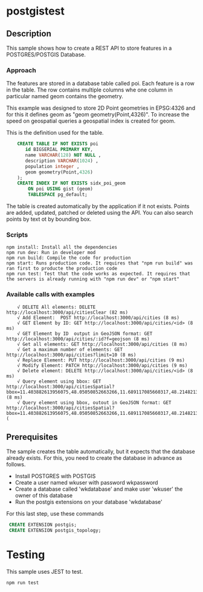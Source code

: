 # postgistest

## Description
This sample shows how to create a REST API to store features in a POSTGRES/POSTGIS Database.


### Approach
The features are stored in a database table called poi. Each feature is a row in the table.
The row contains multiple columns whe one column in particular named geom contains the geometry.

This example was designed to store 2D Point geometries in EPSG:4326 and for this it defines  geom as
"geom geometry(Point,4326)". To increase the speed on geospatial queries a geospatial index is created for geom.

This is the definition used for the table.

```sql
    CREATE TABLE IF NOT EXISTS poi 
       id BIGSERIAL PRIMARY KEY,
       name VARCHAR(128) NOT NULL ,
       description VARCHAR(1024) ,
       population integer ,
       geom geometry(Point,4326)
    );
    CREATE INDEX IF NOT EXISTS sidx_poi_geom
        ON poi USING gist (geom)
        TABLESPACE pg_default;
```

The table is created automatically by the application if it not exists.
Points are added, updated, patched or deleted using the API.  You can also search points by text ot by bounding box.

### Scripts
    npm install: Install all the dependencies
    npm run dev: Run in developer mod
    npm run build: Compile the code for production
    npm start: Runs production code. It requires that "npm run build" was ran first to producte the production code
    npm run test: Test that the code works as expected. It requires that the servers is already running with "npm run dev" or "npm start" 
### Available calls with examples
```
    √ DELETE All elements: DELETE http://localhost:3000/api/citiesClear (82 ms)
    √ Add Element:  POST http://localhost:3000/api/cities (8 ms)
    √ GET Element by ID: GET http://localhost:3000/api/cities/<id> (8 ms)
    √ GET Element by ID  output in GeoJSON format: GET http://localhost:3000/api/cities/:id?f=geojson (8 ms)
    √ Get all elements: GET http://localhost:3000/api/cities (8 ms)
    √ Get a maximum number of elements: GET http://localhost:3000/api/cities?limit=10 (8 ms)
    √ Replace Element: PUT http://localhost:3000/api/cities (9 ms)
    √ Modify Element: PATCH http://localhost:3000/api/cities (9 ms)
    √ Delete element: DELETE http://localhost:3000/api/cities/<id> (8 ms)
    √ Query element using bbox: GET http://localhost:3000/api/citiesSpatial?bbox=11.403882613956075,48.05050852663266,11.689117085660317,48.21482137789209 (8 ms)
    √ Query element using bbox, outout in GeoJSON format: GET http://localhost:3000/api/citiesSpatial?bbox=11.403882613956075,48.05050852663266,11.689117085660317,48.21482137789209&f=geojson (
```

## Prerequisites
The sample creates the table automatically, but it expects that the database already exists.
For this, you need to create the database in advance as follows.

* Install POSTGRES with POSTGIS
* Create a user named wkuser with password wkpassword
* Create a database called 'wkdatabase' and make user 'wkuser' the owner of this database
* Run the postgis extensions on your database 'wkdatabase' 

For this last step, use these commands
```sql
 CREATE EXTENSION postgis;
 CREATE EXTENSION postgis_topology;
```


# Testing

This sample uses JEST to test.
```
npm run test
```

